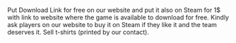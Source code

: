 Put Download Link for free on our website and put it also on Steam for 1$ with link to website where the game is available to download for free.
Kindly ask players on our website to buy it on Steam if they like it and the team deserves it.
Sell t-shirts (printed by our contact).